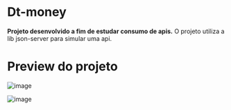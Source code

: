 # Dt-money

**Projeto desenvolvido a fim de estudar consumo de apis.** 
O projeto utiliza a lib json-server para simular uma api. 

# Preview do projeto

![image](https://user-images.githubusercontent.com/42443254/211854977-c18dcd10-1a7f-49f0-909d-e11e1a5288a5.png)

![image](https://user-images.githubusercontent.com/42443254/211855032-d5d7f847-7dd9-48dc-a2ae-247f4163992e.png)
